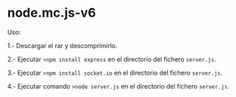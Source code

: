 # node.mc.js-v6

Uso:

1.- Descargar el rar y descomprimirlo.

2.- Ejecutar `>npm install express` en el directorio del fichero `server.js`.

3.- Ejecutar `>npm install socket.io` en el directorio del fichero `server.js`.

4.- Ejecutar comando `>node server.js` en el directorio del fichero `server.js`.
